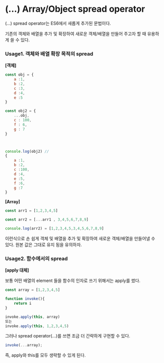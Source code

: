 # (...) Array/Object spread operator

(...) spread operator는 ES6에서 새롭게 추가된 문법이다.

기존의 객체와 배열을 추가 및 확장하여 새로운 객체/배열을 만들어 주고자 할 때 유용하게 쓸 수 있다.



### Usage1. 객체와 배열 확장 목적의 spread



**[객체]**

```javascript
const obj = {
    a :1,
    b :2,
    c :3,
    d :4,
    e :5
}

const obj2 = {
    ...obj,
    c : 100,
    f : 6,
    g : 7
}



console.log(obj2) // 
{
    a :1,
    b :2,
    c :100,
    d :4,
    e :5,
    f :6,
    g :7
}
```



**[Array]**

```javascript
const arr1 = [1,2,3,4,5]

const arr2 = [...arr1 , 3,4,5,6,7,8,9]

console.log(arr2) = [1,2,3,4,5,3,4,5,6,7,8,9]
```



이런식으로 손 쉽게 객체 및 배열을 추가 및 확장하여 새로운 객체/배열을 만들어낼 수 있다. 원본 값은 그대로 유지 됨을 유의하자.



### Usage2. 함수에서의 spread

**[apply 대체]**

보통 어떤 배열의 element 들을 함수의 인자로 쓰기 위해서는 apply를 썼다.

```javascript
const array = [1,2,3,4,5]

function invoke(){
    return i
}

invoke.apply(this, array)
또는 
invoke.apply(this, 1,2,3,4,5)
```

그러나 spread operator(...)를 쓰면 조금 더 간략하게 구현할 수 있다.

```javascript
invoke(...array);
```

즉, apply와 this를 모두 생략할 수 있게 된다.